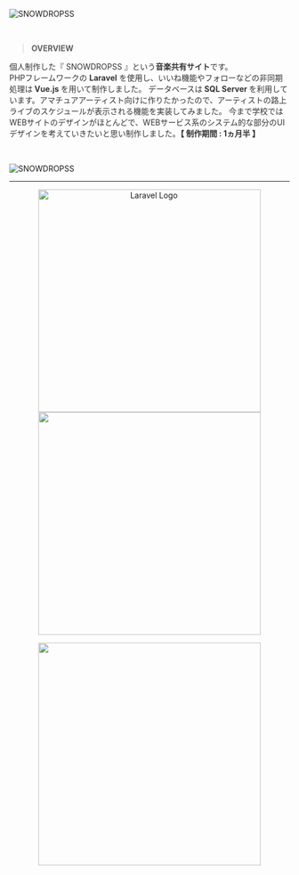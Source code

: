 ![SNOWDROPSS](https://user-images.githubusercontent.com/88775149/228707154-8b6c7b3a-035b-4554-b82d-0428f2dc600a.png)

<br>

> **OVERVIEW**
<p style="color: #333333;">個人制作した『 SNOWDROPSS 』という<strong>音楽共有サイト</strong>です。<br>
PHPフレームワークの <strong>Laravel</strong> を使用し、いいね機能やフォローなどの非同期処理は<strong> Vue.js </strong>を用いて制作しました。
データベースは<strong> SQL Server </strong>を利用しています。アマチュアアーティスト向けに作りたかったので、アーティストの路上ライブのスケジュールが表示される機能を実装してみました。
今まで学校ではWEBサイトのデザインがほとんどで、WEBサービス系のシステム的な部分のUIデザインを考えていきたいと思い制作しました。<strong>【 制作期間 : 1ヵ月半 】</strong>
</p>

<br>

![SNOWDROPSS](https://user-images.githubusercontent.com/88775149/228706723-e23b5f84-4214-4afc-802b-385eaff7169b.jpg)

<hr>

<p align="center"><a href="https://laravel.com" target="_blank"><img src="https://raw.githubusercontent.com/laravel/art/master/logo-lockup/5%20SVG/2%20CMYK/1%20Full%20Color/laravel-logolockup-cmyk-red.svg" width="400" alt="Laravel Logo"></a>
<img src="https://d1tlzifd8jdoy4.cloudfront.net/wp-content/uploads/2020/01/vue-eyecatch.jpeg" width="400"></p>
<p align="center"><img src="https://www.depthbomb.net/wp-content/uploads/2019/12/sqlserver-logo.png" width="400"></p>
